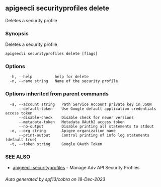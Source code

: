## apigeecli securityprofiles delete

Deletes a security profile

### Synopsis

Deletes a security profile

```
apigeecli securityprofiles delete [flags]
```

### Options

```
  -h, --help          help for delete
  -n, --name string   Name of the security profile
```

### Options inherited from parent commands

```
  -a, --account string   Path Service Account private key in JSON
      --default-token    Use Google default application credentials access token
      --disable-check    Disable check for newer versions
      --metadata-token   Metadata OAuth2 access token
      --no-output        Disable printing all statements to stdout
  -o, --org string       Apigee organization name
      --print-output     Control printing of info log statements (default true)
  -t, --token string     Google OAuth Token
```

### SEE ALSO

* [apigeecli securityprofiles](apigeecli_securityprofiles.md)	 - Manage Adv API Security Profiles

###### Auto generated by spf13/cobra on 18-Dec-2023
